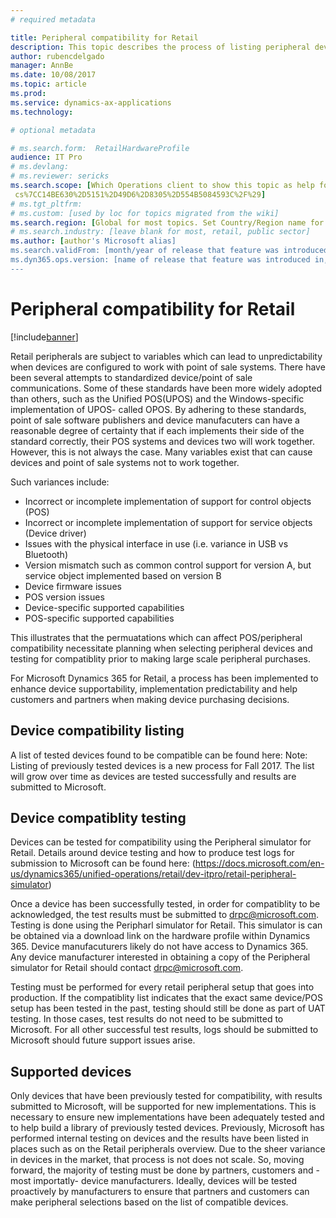 ```yaml
---
# required metadata

title: Peripheral compatibility for Retail  
description: This topic describes the process of listing peripheral devices as 'compatible' with Microsoft Dynamics 365 for Retail. Whether a device has been previously tested for compatibility or not, devices should always be tested with the customer's specific environment to ensure compatibility. 
author: rubencdelgado
manager: AnnBe
ms.date: 10/08/2017
ms.topic: article
ms.prod: 
ms.service: dynamics-ax-applications
ms.technology: 

# optional metadata

# ms.search.form:  RetailHardwareProfile
audience: IT Pro
# ms.devlang: 
# ms.reviewer: sericks
ms.search.scope: [Which Operations client to show this topic as help for, to be set by content strategist, see list here: https://microsoft.sharepoint.com/teams/DynDoc/_layouts/15/WopiFrame.aspx?sourcedoc={23419e1c-eb64-42e9-aa9b-79875b428718}&action=edit&wd=target%28Core%20Dynamics%20AX%20CP%20requirements%2Eone%7C4CC185C0%2DEFAA%2D42CD%2D94B9%2D8F2A45E7F61A%2FVersions%20list%20for%20docs%20topi
 cs%7CC14BE630%2D5151%2D49D6%2D8305%2D554B5084593C%2F%29]
# ms.tgt_pltfrm: 
# ms.custom: [used by loc for topics migrated from the wiki]
ms.search.region: [Global for most topics. Set Country/Region name for localizations]
# ms.search.industry: [leave blank for most, retail, public sector]
ms.author: [author's Microsoft alias]
ms.search.validFrom: [month/year of release that feature was introduced in, in format yyyy-mm-dd]
ms.dyn365.ops.version: [name of release that feature was introduced in, see list here: https://microsoft.sharepoint.com/teams/DynDoc/_layouts/15/WopiFrame.aspx?sourcedoc={23419e1c-eb64-42e9-aa9b-79875b428718}&action=edit&wd=target%28Core%20Dynamics%20AX%20CP%20requirements%2Eone%7C4CC185C0%2DEFAA%2D42CD%2D94B9%2D8F2A45E7F61A%2FVersions%20list%20for%20docs%20topics%7CC14BE630%2D5151%2D49D6%2D8305%2D554B5084593C%2F%29]
---
```


# Peripheral compatibility for Retail

[!include[banner](../includes/banner.md)]

Retail peripherals are subject to variables which can lead to unpredictability when devices are configured to work with point of sale systems. There have been several attempts to standardized device/point of sale communications. Some of these standards have been more widely adopted than others, such as the Unified POS(UPOS) and the Windows-specific implementation of UPOS- called OPOS. By adhering to these standards, point of sale software publishers and device manufacuters can have a reasonable degree of certainty that if each implements their side of the standard correctly, their POS systems and devices two will work together. However, this is not always the case. Many variables exist that can cause devices and point of sale systems not to work together. 

Such variances include:
- Incorrect or incomplete implementation of support for control objects (POS)
- Incorrect or incomplete implementation of support for service objects (Device driver)
- Issues with the physical interface in use (i.e. variance in USB vs Bluetooth)
- Version mismatch such as common control support for version A, but service object implemented based on version B
- Device firmware issues
- POS version issues
- Device-specific supported capabilities
- POS-specific supported capabilities

This illustrates that the permuatations which can affect POS/peripheral compatibility necessitate planning when selecting peripheral devices and testing for compatiblity prior to making large scale peripheral purchases.   

For Microsoft Dynamics 365 for Retail, a process has been implemented to enhance device supportability, implementation predictability and help customers and partners when making device purchasing decisions. 

## Device compatibility listing

A list of tested devices found to be compatible can be found here: <fwlink>
Note: Listing of previously tested devices is a new process for Fall 2017. The list will grow over time as devices are tested successfully and results are submitted to Microsoft. 

## Device compatiblity testing

Devices can be tested for compatibility using the Peripheral simulator for Retail. Details around device testing and how to produce test logs for submission to Microsoft can be found here: (https://docs.microsoft.com/en-us/dynamics365/unified-operations/retail/dev-itpro/retail-peripheral-simulator)

Once a device has been successfully tested, in order for compatiblity to be acknowledged, the test results must be submitted to drpc@microsoft.com. Testing is done using the Peripharl simulator for Retail. This simulator is can be obtained via a download link on the hardware profile within Dynamics 365. Device manufacuturers likely do not have access to Dynamics 365. Any device manufacturer interested in obtaining a copy of the Peripheral simulator for Retail should contact drpc@microsoft.com. 

Testing must be performed for every retail peripheral setup that goes into production. If the compatiblity list indicates that the exact same device/POS setup has been tested in the past, testing should still be done as part of UAT testing. In those cases, test results do not need to be submitted to Microsoft. For all other successful test results, logs should be submitted to Microsoft should future support issues arise. 

## Supported devices

Only devices that have been previously tested for compatibility, with results submitted to Microsoft, will be supported for new implementations. This is necessary to ensure new implementations have been adequately tested and to help build a library of previously tested devices. Previously, Microsoft has performed internal testing on devices and the results have been listed in places such as on the Retail peripherals overview. Due to the sheer variance in devices in the market, that process is not does not scale. So, moving forward, the majority of testing must be done by partners, customers and -most importatly- device manufacturers. Ideally, devices will be tested proactively by manufacturers to ensure that partners and customers can make peripheral selections based on the list of compatible devices. 

